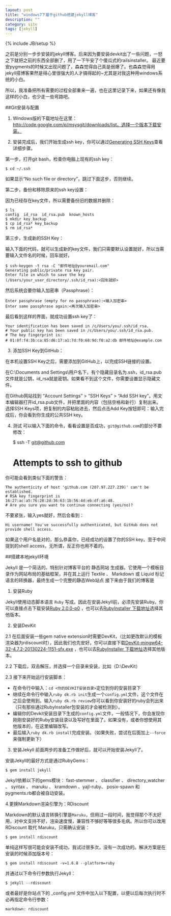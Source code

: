 ```yaml
---
layout: post
title: "windows7下基于github搭建jekyll博客"
description: ""
category: site
tags: [jekyll]
---
```

{% include JB/setup %}

之前是分别一步步安装的jekyll博客。后来因为要安装devkit出了一些问题，一怒之下就把之前的东西全部删了，用了一下午安了个傻瓜式的railsinstaller。
最近要安pygments的时候又出现问题了，森森觉得自己真是弱爆了。也森森觉得用jekyll搭博客果然是得心里很强大的人才搞得起的~尤其是对我这种用windows系统的小白。

所以，我准备把所有需要的过程全部重来一遍，也在这里记录下来，如果还有像我这样的小白，也少走一些弯路吧。

##Git安装与配置

1. Windows版的下载地址在这里：http://code.google.com/p/msysgit/downloads/list。选择一个版本下载安装。

2. 安装完成后，我们开始生成ssh key，你可以通过[Generating SSH Keys](https://help.github.com/articles/generating-ssh-keys)查看详细步骤。

第一步，打开git bash，检查你电脑上现有的ssh key：

	$ cd ~/.ssh
	
如果显示“No such file or directory”，跳过下面这步，否则继续。

第二步，备份和移除原来的ssh key设置：

因为已经存在key文件，所以需要备份旧的数据并删除：

	$ ls
	config	id_rsa	id_rsa.pub	known_hosts
	$ mkdir key_backup
	$ cp id_rsa* key_backup
	$ rm id_rsa*
	
第三步，生成新的SSH Key：

输入下面的代码，就可以生成新的key文件，我们只需要默认设置就好，所以当需要输入文件名的时候，回车就好。

	$ ssh-keygen -t rsa -C "邮件地址@youremail.com"
	Generating public/private rsa key pair.
	Enter file in which to save the key (/Users/your_user_directory/.ssh/id_rsa):<回车就好>
	
然后系统会要你输入加密串（Passphrase）：

	Enter passphrase (empty for no passphrase):<输入加密串>
	Enter same passphrase again:<再次输入加密串>

最后看到这样的界面，就成功设置ssh key了： 

	Your identification has been saved in /c/Users/you/.ssh/id_rsa.
	# Your public key has been saved in /c/Users/you/.ssh/id_rsa.pub.
	# The key fingerprint is:
	# 01:0f:f4:3b:ca:85:d6:17:a1:7d:f0:68:9d:f0:a2:db 邮件地址@example.com
	
3. 添加SSH Key到GitHub：

在本机设置SSH Key之后，需要添加到GitHub上，以完成SSH链接的设置。

在C:\Documents and Settings\用户名下，有个隐藏目录名为.ssh，id_rsa.pub文件就是公钥，id_rsa就是密钥。如果看不到这个文件，你需要设置显示隐藏文件。

在Github网站找到 “Account Settings” >  “SSH Keys” >  “Add SSH key”。用文本编辑器打开id_rsa.pub文件，并把里面的内容（包括空格和新行）复制出来。
选择SSH Keys项，把复制的内容粘贴进去，然后点击Add Key按钮即可：输入完成后，你会看到你生成的公共SSH key。

4. 测试
可以输入下面的命令，看看设置是否成功，`git@github.com`的部分不要修改：

	$ ssh -T git@github.com
	# Attempts to ssh to github
	
你可能会看到类似下面的警告：

	The authenticity of host 'github.com (207.97.227.239)' can't be established.
	# RSA key fingerprint is 16:27:ac:a5:76:28:2d:36:63:1b:56:4d:eb:df:a6:48.
	# Are you sure you want to continue connecting (yes/no)?

不要紧张，输入yes就好，然后会看到：

	Hi username! You've successfully authenticated, but GitHub does not provide shell access.

如果这个用户名是对的，那么恭喜你，已经成功的设置了你的SSH key。至于中间提到的shell access，无所谓，反正你也用不着的。

##搭建本地jekyll环境

Jekyll 是一个简洁的、特别针对博客平台的 静态网站 生成器。它使用一个模板目录作为网站布局的基础框架，并在其上运行 Textile 、 Markdown 或 Liquid 标记语言的转换器，最终生成一个完整的静态Web站点
接下来由于我们的博客是

1. 安装Ruby

Jekyll使用动态脚本语言 `Ruby` 写成。因此在安装Jekyll前，必须先安装Ruby。你可以直接点击下载安装[Ruby 2.0.0-p0](http://rubyforge.org/frs/download.php/76804/rubyinstaller-2.0.0-p0.exe) ，也可以去[RubyInstaller 下载地址](http://rubyinstaller.org/downloads/)选择其他版本。

2. 安装DevKit

2.1 在后面安装一些gem native extension时需要DevKit，（比如更改默认的模板渲染器为rdiscount时），因此我们也先安好。你可以直接下载[DevKit-mingw64-32-4.7.2-20130224-1151-sfx.exe](http://rubyforge.org/frs/download.php/76805/DevKit-mingw64-32-4.7.2-20130224-1151-sfx.exe)
，也可以去[RubyInstaller 下载地址](http://rubyinstaller.org/downloads/)选择其他版本。

2.2 下载后，双击解压，并选择一个目录来安装，比如（D:\DevKit）

2.3 接下来开始运行安装脚本：
* 在命令行中输入：`cd <你的DEVKIT安装目录>`定位到你的安装目录下
* 继续在命令行中输入`ruby dk.rb init`生成一个`config.yml`文件，这个文件在之后会使用到。输入`ruby dk.rb review`你可以看到你安装好的ruby会列出来（只有那些通过RubyInstaller包安装的才会被检测到）。 
* 编辑你的Devkit安装目录下生成的`config.yml`文件，一般情况下，你会发现你刚刚安装好的Ruby安装目录以及写好在里面了。如果没有，或者你想使用其他版本的，在这里编辑改写。
* 最后输入`ruby dk.rb install`完成安装。（如果失败，尝试在后面加上`--force`来强制更新下）


3. 安装Jekyll
前面两步的准备工作做好后，就可以开始安装Jekyll了。

安装Jekyll的最好方式是通过RubyGems：

	$ gem install jekyll

Jekyll依赖以下的gems模块：  fast-stemmer 、 classifier 、 directory_watcher 、 syntax 、 maruku 、 kramdown 、yajl-ruby、 posix-spawn 和 pygments.rb都会被自动安装。

4.更换Markdown渲染引擎为：RDiscount

Markdown的默认语言转换引擎是`Maruku`，但用过一段时间，我觉得那个不太好用，对中文支持不好，渲染速度慢，兼容性不够好等等很多毛病。所以你可以改用 RDiscount 取代 Maruku，只需确认安装：

	$ gem install rdiscount

单纯这样写很可能会安装不成功，我试过很多次，没有一次成功的。解决方案是在安装的时候添加版本号：

	$ gem install rdiscount -v=1.6.8 --platform=ruby

并通过以下命令行参数执行Jekyll：

	$ jekyll --rdiscount

或者最好是你站点下的 _config.yml 文件中加入以下配置，以便以后每次执行时不必再指定命令行参数：

	markdown: rdiscount
































